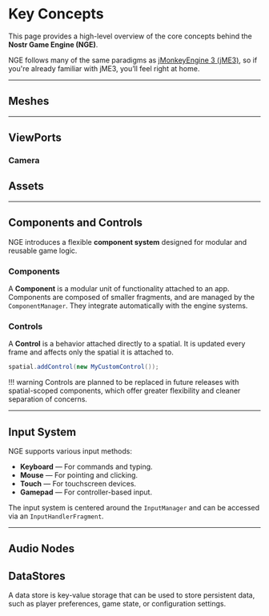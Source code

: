 # Key Concepts

This page provides a high-level overview of the core concepts behind the **Nostr Game Engine (NGE)**.

NGE follows many of the same paradigms as [jMonkeyEngine 3 (jME3)](https://jmonkeyengine.org/), so if you're already familiar with jME3, you’ll feel right at home.

---

 


## Meshes


---

## ViewPorts



### Camera


## Assets



---

## Components and Controls

NGE introduces a flexible **component system** designed for modular and reusable game logic.

### Components

A **Component** is a modular unit of functionality attached to an app.
Components are composed of smaller fragments, and are managed by the `ComponentManager`. They integrate automatically with the engine systems.

### Controls

A **Control** is a behavior attached directly to a spatial. It is updated every frame and affects only the spatial it is attached to.

```java
spatial.addControl(new MyCustomControl());
```

!!! warning
    Controls are planned to be replaced in future releases with spatial-scoped components, which offer greater flexibility and cleaner separation of concerns.


---

## Input System

NGE supports various input methods:

* **Keyboard** — For commands and typing.
* **Mouse** — For pointing and clicking.
* **Touch** — For touchscreen devices.
* **Gamepad** — For controller-based input.

The input system is centered around the `InputManager` and can be accessed via an `InputHandlerFragment`.

---

## Audio Nodes


## DataStores 

A data store is key-value storage that can be used to store persistent data, such as player preferences, game state, or configuration settings.